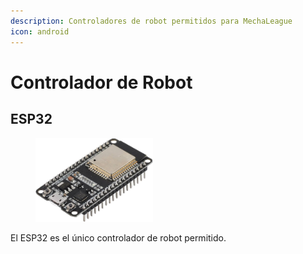 ```yaml
---
description: Controladores de robot permitidos para MechaLeague
icon: android
---
```


# Controlador de Robot

## ESP32

<div align="left"><figure><img src=".gitbook/assets/61o2ZUzB4XL._AC_UF894,1000_QL80_DpWeblab_.jpg" alt="Microcontrolador ESP32" width="188"><figcaption></figcaption></figure></div>

El ESP32 es el único controlador de robot permitido.
